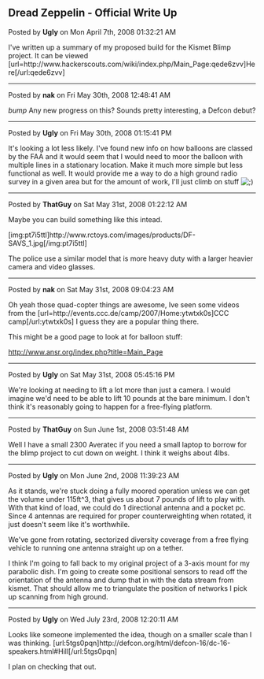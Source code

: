 ## Dread Zeppelin - Official Write Up
Posted by **Ugly** on Mon April 7th, 2008 01:32:21 AM

I've written up a summary of my proposed build for the Kismet Blimp project. It can be viewed [url=http&#58;//www&#46;hackerscouts&#46;com/wiki/index&#46;php/Main_Page:qede6zvv]Here[/url:qede6zvv]

--------------------------------------------------------------------------------

Posted by **nak** on Fri May 30th, 2008 12:48:41 AM

*bump*
Any new progress on this? Sounds pretty interesting, a Defcon debut?

--------------------------------------------------------------------------------

Posted by **Ugly** on Fri May 30th, 2008 01:15:41 PM

It's looking a lot less likely. I've found new info on how balloons are classed by the FAA and it would seem that I would need to moor the balloon with multiple lines in a stationary location. Make it much more simple but less functional as well. It would provide me a way to do a high ground radio survey in a given area but for the amount of work, I'll just climb on stuff <!-- s;) --><img src="{SMILIES_PATH}/icon_e_wink.gif" alt=";)" title="Wink" /><!-- s;) -->

--------------------------------------------------------------------------------

Posted by **ThatGuy** on Sat May 31st, 2008 01:22:12 AM

Maybe you can build something like this intead.

[img:pt7i5ttl]http&#58;//www&#46;rctoys&#46;com/images/products/DF-SAVS_1&#46;jpg[/img:pt7i5ttl]

The police use a similar model that is more heavy duty with a larger heavier camera and video glasses.

--------------------------------------------------------------------------------

Posted by **nak** on Sat May 31st, 2008 09:04:23 AM

Oh yeah those quad-copter things are awesome, Ive seen some videos from the [url=http&#58;//events&#46;ccc&#46;de/camp/2007/Home:ytwtxk0s]CCC camp[/url:ytwtxk0s] I guess they are a popular thing there.

This might be a good page to look at for balloon stuff:
<!-- m --><a class="postlink" href="http://www.ansr.org/index.php?title=Main_Page">http://www.ansr.org/index.php?title=Main_Page</a><!-- m -->

--------------------------------------------------------------------------------

Posted by **Ugly** on Sat May 31st, 2008 05:45:16 PM

We're looking at needing to lift a lot more than just a camera. I would imagine we'd need to be able to lift 10 pounds at the bare minimum. I don't think it's reasonably going to happen for a free-flying platform.

--------------------------------------------------------------------------------

Posted by **ThatGuy** on Sun June 1st, 2008 03:51:48 AM

Well I have a small 2300 Averatec if you need a small laptop to borrow for the blimp project to cut down on weight. I think it weighs about 4lbs.

--------------------------------------------------------------------------------

Posted by **Ugly** on Mon June 2nd, 2008 11:39:23 AM

As it stands, we're stuck doing a fully moored operation unless we can get the volume under 115ft^3, that gives us about 7 pounds of lift to play with. With that kind of load, we could do 1 directional antenna and a pocket pc. Since 4 antennas are required for proper counterweighting when rotated, it just doesn't seem like it's worthwhile.

We've gone from rotating, sectorized diversity coverage from a free flying vehicle to running one antenna straight up on a tether.

I think I'm going to fall back to my original project of a 3-axis mount for my parabolic dish. I'm going to create some positional sensors to read off the orientation of the antenna and dump that in with the data stream from kismet. That should allow me to triangulate the position of networks I pick up scanning from high ground.

--------------------------------------------------------------------------------

Posted by **Ugly** on Wed July 23rd, 2008 12:20:11 AM

Looks like someone implemented the idea, though on a smaller scale than I was thinking.
[url:5tgs0pqn]http&#58;//defcon&#46;org/html/defcon-16/dc-16-speakers&#46;html#Hill[/url:5tgs0pqn]

I plan on checking that out.
